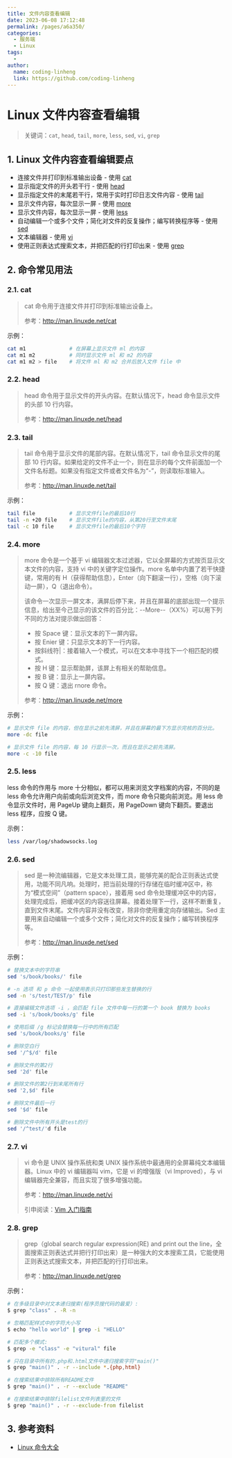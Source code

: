```yaml
---
title: 文件内容查看编辑
date: 2023-06-08 17:12:48
permalink: /pages/a6a350/
categories:
  - 服务端
  - Linux
tags:
  - 
author: 
  name: coding-linheng
  link: https://github.com/coding-linheng
---
```

# Linux 文件内容查看编辑

> 关键词：`cat`, `head`, `tail`, `more`, `less`, `sed`, `vi`, `grep`

## 1. Linux 文件内容查看编辑要点

- 连接文件并打印到标准输出设备 - 使用 [cat](#cat)
- 显示指定文件的开头若干行 - 使用 [head](#head)
- 显示指定文件的末尾若干行，常用于实时打印日志文件内容 - 使用 [tail](#tail)
- 显示文件内容，每次显示一屏 - 使用 [more](#more)
- 显示文件内容，每次显示一屏 - 使用 [less](#less)
- 自动编辑一个或多个文件；简化对文件的反复操作；编写转换程序等 - 使用 [sed](#sed)
- 文本编辑器 - 使用 [vi](#vi)
- 使用正则表达式搜索文本，并把匹配的行打印出来 - 使用 [grep](#grep)

## 2. 命令常见用法

### 2.1. cat

> cat 命令用于连接文件并打印到标准输出设备上。
>
> 参考：http://man.linuxde.net/cat

示例：

```bash
cat m1              # 在屏幕上显示文件 ml 的内容
cat m1 m2           # 同时显示文件 ml 和 m2 的内容
cat m1 m2 > file    # 将文件 ml 和 m2 合并后放入文件 file 中
```

### 2.2. head

> head 命令用于显示文件的开头内容。在默认情况下，head 命令显示文件的头部 10 行内容。
>
> 参考：http://man.linuxde.net/head

### 2.3. tail

> tail 命令用于显示文件的尾部内容。在默认情况下，tail 命令显示文件的尾部 10 行内容。如果给定的文件不止一个，则在显示的每个文件前面加一个文件名标题。如果没有指定文件或者文件名为“-”，则读取标准输入。
>
> 参考：http://man.linuxde.net/tail

示例：

```bash
tail file           # 显示文件file的最后10行
tail -n +20 file    # 显示文件file的内容，从第20行至文件末尾
tail -c 10 file     # 显示文件file的最后10个字符
```

### 2.4. more

> more 命令是一个基于 vi 编辑器文本过滤器，它以全屏幕的方式按页显示文本文件的内容，支持 vi 中的关键字定位操作。more 名单中内置了若干快捷键，常用的有 H（获得帮助信息），Enter（向下翻滚一行），空格（向下滚动一屏），Q（退出命令）。
>
> 该命令一次显示一屏文本，满屏后停下来，并且在屏幕的底部出现一个提示信息，给出至今己显示的该文件的百分比：--More--（XX%）可以用下列不同的方法对提示做出回答：
>
> - 按 Space 键：显示文本的下一屏内容。
> - 按 Enier 键：只显示文本的下一行内容。
> - 按斜线符|：接着输入一个模式，可以在文本中寻找下一个相匹配的模式。
> - 按 H 键：显示帮助屏，该屏上有相关的帮助信息。
> - 按 B 键：显示上一屏内容。
> - 按 Q 键：退出 rnore 命令。
>
> 参考：http://man.linuxde.net/more

示例：

```bash
# 显示文件 file 的内容，但在显示之前先清屏，并且在屏幕的最下方显示完核的百分比。
more -dc file

# 显示文件 file 的内容，每 10 行显示一次，而且在显示之前先清屏。
more -c -10 file
```

### 2.5. less

less 命令的作用与 more 十分相似，都可以用来浏览文字档案的内容，不同的是 less 命令允许用户向前或向后浏览文件，而 more 命令只能向前浏览。用 less 命令显示文件时，用 PageUp 键向上翻页，用 PageDown 键向下翻页。要退出 less 程序，应按 Q 键。

示例：

```bash
less /var/log/shadowsocks.log
```

### 2.6. sed

> sed 是一种流编辑器，它是文本处理工具，能够完美的配合正则表达式使用，功能不同凡响。处理时，把当前处理的行存储在临时缓冲区中，称为“模式空间”（pattern space），接着用 sed 命令处理缓冲区中的内容，处理完成后，把缓冲区的内容送往屏幕。接着处理下一行，这样不断重复，直到文件末尾。文件内容并没有改变，除非你使用重定向存储输出。Sed 主要用来自动编辑一个或多个文件；简化对文件的反复操作；编写转换程序等。
>
> 参考：http://man.linuxde.net/sed

示例：

```bash
# 替换文本中的字符串
sed 's/book/books/' file

# -n 选项 和 p 命令 一起使用表示只打印那些发生替换的行
sed -n 's/test/TEST/p' file

# 直接编辑文件选项 -i ，会匹配 file 文件中每一行的第一个 book 替换为 books
sed -i 's/book/books/g' file

# 使用后缀 /g 标记会替换每一行中的所有匹配
sed 's/book/books/g' file

# 删除空白行
sed '/^$/d' file

# 删除文件的第2行
sed '2d' file

# 删除文件的第2行到末尾所有行
sed '2,$d' file

# 删除文件最后一行
sed '$d' file

# 删除文件中所有开头是test的行
sed '/^test/'d file
```

### 2.7. vi

> vi 命令是 UNIX 操作系统和类 UNIX 操作系统中最通用的全屏幕纯文本编辑器。Linux 中的 vi 编辑器叫 vim，它是 vi 的增强版（vi Improved），与 vi 编辑器完全兼容，而且实现了很多增强功能。
>
> 参考：http://man.linuxde.net/vi
>
> 引申阅读：[Vim 入门指南](https://github.com/dunwu/OS/blob/master/docs/vim.md)

### 2.8. grep

> grep（global search regular expression(RE) and print out the line，全面搜索正则表达式并把行打印出来）是一种强大的文本搜索工具，它能使用正则表达式搜索文本，并把匹配的行打印出来。
>
> 参考：http://man.linuxde.net/grep

示例：

```bash
# 在多级目录中对文本递归搜索(程序员搜代码的最爱）:
$ grep "class" . -R -n

# 忽略匹配样式中的字符大小写
$ echo "hello world" | grep -i "HELLO"

# 匹配多个模式:
$ grep -e "class" -e "vitural" file

# 只在目录中所有的.php和.html文件中递归搜索字符"main()"
$ grep "main()" . -r --include *.{php,html}

# 在搜索结果中排除所有README文件
$ grep "main()" . -r --exclude "README"

# 在搜索结果中排除filelist文件列表里的文件
$ grep "main()" . -r --exclude-from filelist
```

## 3. 参考资料

- [Linux 命令大全](http://man.linuxde.net/)